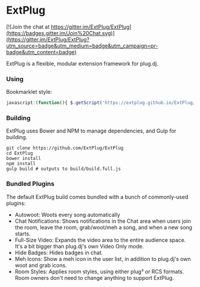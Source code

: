 # ExtPlug

[![Join the chat at https://gitter.im/ExtPlug/ExtPlug](https://badges.gitter.im/Join%20Chat.svg)](https://gitter.im/ExtPlug/ExtPlug?utm_source=badge&utm_medium=badge&utm_campaign=pr-badge&utm_content=badge)

ExtPlug is a flexible, modular extension framework for plug.dj.

### Using

Bookmarklet style:

```javascript
javascript:(function(){ $.getScript('https://extplug.github.io/ExtPlug/extplug.js') }());
```

### Building

ExtPlug uses Bower and NPM to manage dependencies, and Gulp for building.

```shell
git clone https://github.com/ExtPlug/ExtPlug
cd ExtPlug
bower install
npm install
gulp build # outputs to build/build.full.js
```

### Bundled Plugins

The default ExtPlug build comes bundled with a bunch of commonly-used plugins:

* Autowoot: Woots every song automatically
* Chat Notifications: Shows notifications in the Chat area when users join the
  room, leave the room, grab/woot/meh a song, and when a new song starts.
* Full-Size Video: Expands the video area to the entire audience space. It's a
  bit bigger than plug.dj's own Video Only mode.
* Hide Badges: Hides badges in chat.
* Meh Icons: Show a meh icon in the user list, in addition to plug.dj's own woot
  and grab icons.
* Room Styles: Applies room styles, using either plug³ or RCS formats. Room
  owners don't need to change anything to support ExtPlug.
